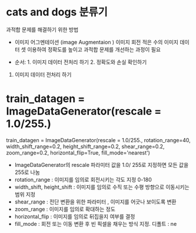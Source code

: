 # cats and dogs 분류기 
과적합 문제를 해결하기 위한 방법
- 이미지 어그멘테이션 (image Augmentaion )
이미지 회전 
적은 수의 이미지 데이터 셋 이용하여 정확도를 높이고 과적합 문제를 개선하는 과정이 필요 
 
 
- 순서: 1. 이미지 데이터 전처리 하기 2. 정확도와 손실 확인하기



1. 이미지 데이터 전처리 하기 
# train_datagen = ImageDataGenerator(rescale = 1.0/255.)
train_datagen = ImageDataGenerator(rescale = 1.0/255.,
                                 rotation_range=40,
                                 width_shift_range=0.2,
                                 height_shift_range=0.2,
                                 shear_range=0.2,
                                 zoom_range=0.2,
                                 horizontal_flip=True,
                                 fill_mode='nearest')
- ImageDataGenerator의 rescale 파라미터 값을 1.0/ 255로 지정하면 모든 값을 255로 나눔
- rotation_range : 이미지를 임의로 회전시키는 각도 지정 0-180
- width_shift, height_shift : 이미지를 임의로 수직 또는 수평 방향으로 이동시키는 범위 지정 
- shear_range : 전단 변환을 위한 파라미터 , 이미지를 어긋나 보이도록 변환 
- zoom_range : 이미지를 임의로 확대하는 정도 
- horizontal_flip : 이미지를 임의로 뒤집을지 여부를 결정
- fill_mode  : 회전 또는 이동 변환 후 빈 픽셀을 채우는 방식 지정. 디폴트 : ne
